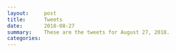 ```yaml
---
layout:     post
title:      Tweets
date:       2018-08-27
summary:    These are the tweets for August 27, 2018.
categories:
---
```


